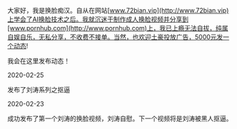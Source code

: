 大家好，我是换脸痴汉。自从在网站[www.72bian.vip](http://www.72bian.vip)上学会了AI换脸技术之后。我就沉迷于制作成人换脸视频并分享到[www.pornhub.com](http://www.pornhub.com)上，我已上瘾无法自拔，纯属自娱自乐，无私分享，不收费不接单。当然，也欢迎土豪投放广告，5000元发一个动态!

我会在这里发布动态！



2020-02-25

发布了刘涛系列之抠逼

2020-02-23

成功发布了第一个刘涛的换脸视频，刘涛自慰。下一个视频将是刘涛被黑人抠逼。
